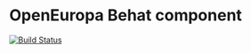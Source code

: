 # OpenEuropa Behat component

[![Build Status](https://travis-ci.com/ec-europa/oe-behat.svg?token=dqSmBxPQnRgBZvpCZAqo&branch=master)](https://travis-ci.com/ec-europa/oe-behat)
